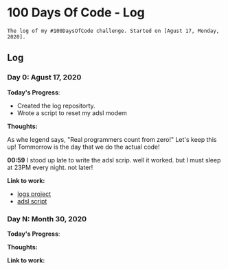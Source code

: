 # 100 Days Of Code - Log

	The log of my #100DaysOfCode challenge. Started on [Agust 17, Monday, 2020].

## Log

### Day 0: Agust 17, 2020 

**Today's Progress**: 

- Created the log repositorty.
- Wrote a script to reset my adsl modem

**Thoughts:** 

As whe legend says, "Real programmers count from zero!" 
Let's keep this up! Tommorrow is the day that we do the actual code!

**00:59** I stood up late to write the adsl scrip. well it worked. but I must sleep at 23PM every night. not later! 


**Link to work:** 

- [logs project](https://github.com/AriaMoradi/logs/)
- [adsl script](https://gitlab.com/AriaMoradi/dotfiles/-/blob/b8ff19fc5f697d8fed860619c1e7f8fa6dbc927c/scripts/adsl-reset)
 
### Day N: Month 30, 2020

**Today's Progress**: 

**Thoughts:** 

**Link to work:**
 

